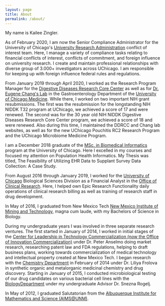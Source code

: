 ```yaml
---
layout: page
title: About
permalink: /about/
---
```

My name is Kailee Zingler.  

As of February 2020, I am now the Senior Compliance Administrator for the University of Chicago's [University Research Administration](https://ura.uchicago.edu) conflict of interest team.
Here, I manage a variety of compliance tasks relating to financial conflicts of interest, conflicts of commitment, and foreign influence on university research. I create and maintain professional relationships with diverse group of 3.000+ investigators across UChicago. I am responsible for keeping up with foreign influence federal rules and regulations.

From January 2019 through April 2020, I worked as the Research Program Manager for the [Digestive Diseases Research Core Center](http://www.uchicagoddrcc.org/research-cores) as well as for [Dr. Eugene Chang's Lab](https://changlab.uchicago.edu) in the Gastroenterology Department of the [University of Chicago Medicine](https://en.wikipedia.org/wiki/University_of_Chicago_Medical_Center).
While there, I worked on two important NIH grant resubmissions. The first was the resubmission for the longstanding NIH NIDDK T32 program at UChicago, we achieved a score of 17 and were renewed. The second was for the 30 year old NIH NIDDK Digestive Diseases Research Core Center program, we achieved a score of 18 and were renewed.
Also during this time, I maintained the DDRCC and Chang lab websites, as well as for the new UChicago Pouchitis RC2 Research Program and the UChicago Microbiome Medicine Program.

I am a December 2018 graduate of the [MSc. in Biomedical Informatics](https://grahamschool.uchicago.edu/academic-programs/masters-degrees/biomedical-informatics) program at the University of Chicago. 
Here I excelled in my courses and focused my attention on Population Health Informatics. My Thesis was titled, The Feasibility of Utilizing EHR Data to Supplant Survey Data Collection: A Case Study. 

From August 2016 through January 2019, I worked for the [University of Chicago](https://en.wikipedia.org/wiki/University_of_Chicago) Biological Sciences Division as a Financial Analyst in the
[Office of Clinical Research](http://bsdocr.bsd.uchicago.edu). Here, I helped own Epic Research Functionality daily operations of clinical research billing as well as training of research staff in drug development. 

In May of 2016, I graduated from New Mexico Tech [New Mexico Institute of Mining and
Technology](https://en.wikipedia.org/wiki/New_Mexico_Institute_of_Mining_and_Technology), 
magna cum laude, with my Bachelors of Science in Biology.

During my undergraduate years I was involved in three separate research ventures. The first started in
January of 2014, I worked in initial stages of the [Center for Leadership in Technology
Commercialization (now the Office of Innovation Commercialization)](https://www.nmt.edu/academics/management/oic.php) 
under Dr. Peter Anselmo doing market research, researching patent law and FDA regulations,
helping to draft business plans, working towards commercialization of medical technology and 
intellectual property created at New Mexico Tech. I began research with the [Chemistry
Department](https://www.nmt.edu/academics/chemistry/index.php) in February of 2014 under Dr. Liliya Frolova
in synthetic organic and metalorganic medicinal chemistry and drug discovery. Starting in 
January of 2015, I conducted microbiological testing of our drug candidates on various bacterial 
cell lines with the [BiologyDepartment](https://www.nmt.edu/academics/biology/) under my undergraduate Advisor
Dr. Snezna Rogelj.     

In May of 2012, I graduated Salutatorian from the [Albuquerque Institute for Mathematics and Science (AIMS@UNM)](http://www.aims-unm.org).

